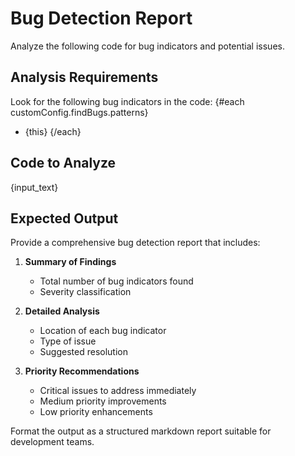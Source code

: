 # Bug Detection Report

Analyze the following code for bug indicators and potential issues.

## Analysis Requirements

Look for the following bug indicators in the code:
{#each customConfig.findBugs.patterns}
- {this}
{/each}

## Code to Analyze

{input_text}

## Expected Output

Provide a comprehensive bug detection report that includes:

1. **Summary of Findings**
   - Total number of bug indicators found
   - Severity classification

2. **Detailed Analysis**
   - Location of each bug indicator
   - Type of issue
   - Suggested resolution

3. **Priority Recommendations**
   - Critical issues to address immediately
   - Medium priority improvements
   - Low priority enhancements

Format the output as a structured markdown report suitable for development teams.